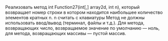 Реализовать метод int Function27(int[,] array2d, int n), который возвращает номер
строки в котором находится наибольшее количество элементов кратных n. n считать с клавиатуры
Метод не должны использовать ввод/вывод (терминал, файлы и т.д.). Для метода, возвращающих
число, возвращаемое значение по умолчанию — ноль, для метода, возвращающих массивы — пустой
массив.
